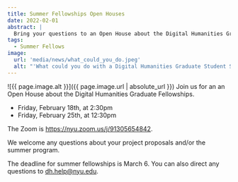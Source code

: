 ```yaml
---
title: Summer Fellowships Open Houses
date: 2022-02-01
abstract: |
  Bring your questions to an Open House about the Digital Humanities Graduate Fellowships.
tags:
  - Summer Fellows
image:
  url: 'media/news/what_could_you_do.jpeg'
  alt: "'What could you do with a Digital Humanities Graduate Student Summer Fellowship?' floats above a sand castle laptop, graph, book and map beside a rainbow sun umbrella and beach ball"
---
```


![{{ page.image.alt }}]({{ page.image.url | absolute_url }})
Join us for an an Open House about the Digital Humanities Graduate Fellowships.

* Friday, February 18th, at 2:30pm
* Friday, February 25th, at 12:30pm

The Zoom is https://nyu.zoom.us/j/91305654842.

We welcome any questions about your project proposals and/or the summer program.

The deadline for summer fellowships is March 6. You can also direct any questions to dh.help@nyu.edu.
